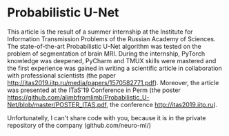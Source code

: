# Probabilistic U-Net

This article is the result of a summer internship at the Institute for Information Transmission Problems of the Russian Academy of Sciences. The state-of-the-art Probabilistic U-Net algorithm was tested on the problem of segmentation of brain MRI. During the internship, PyTorch knowledge was deepened, PyCharm and TMUX skills were mastered and the first experience was gained in writing a scientific article in collaboration with professional scientists (the paper http://itas2019.iitp.ru/media/papers/1570582771.pdf). Moreover, the article was presented at the ITaS'19 Conference in Perm (the poster https://github.com/alimbfromlimb/Probabilistic_U-Net/blob/master/POSTER_ITAS.pdf, the conference http://itas2019.iitp.ru).

Unfortunatelly, I can't share code with you, because it is in the private repository of the company (github.com/neuro-ml/)
